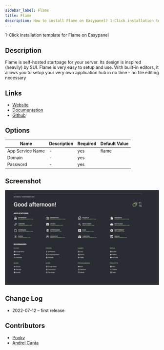 ```yaml
---
sidebar_label: Flame
title: Flame
description: How to install Flame on Easypanel? 1-Click installation template for Flame on Easypanel
---
```


<!-- generated -->

1-Click installation template for Flame on Easypanel

## Description

Flame is self-hosted startpage for your server. Its design is inspired (heavily) by SUI. Flame is very easy to setup and use. With built-in editors, it allows you to setup your very own application hub in no time - no file editing necessary

## Links

- [Website](https://github.com/pawelmalak/flame)
- [Documentation](https://github.com/pawelmalak/flame)
- [Github](https://github.com/pawelmalak/flame)

## Options

Name | Description | Required | Default Value
-|-|-|-
App Service Name | - | yes | flame
Domain | - | yes | 
Password | - | yes | 

## Screenshot

![Flame Screenshot](./screenshot.png)

## Change Log

- 2022-07-12 – first release

## Contributors

- [Ponky](https://github.com/Ponkhy)
- [Andrei Canta](https://github.com/deiucanta)
